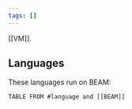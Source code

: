 ```yaml
---
tags: []
---
```

[[VM]].

## Languages

These languages run on BEAM:
```dataview
TABLE FROM #language and [[BEAM]]
```